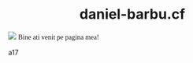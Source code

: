 # <center>daniel-barbu.cf</center>

<img src="https://s01.flagcounter.com/count/3fsv/bg_FFFFFF/txt_000000/border_CCCCCC/columns_1/maxflags_5/viewers_0/labels_1/pageviews_0/flags_0/percent_0/" style="border:0; align-self:right;">
<span style="font-family:'Times New Roman',Times,serif;">Bine ati venit pe pagina mea!</span>

a17

<script>var link=document.createElement("link"); link.rel="icon"; link.href="/favicon.png?"; document.getElementsByTagName("head")[0].appendChild(link);</script>
